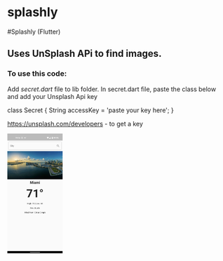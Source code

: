 # splashly

#Splashly (Flutter)

## Uses UnSplash APi to find images.

### To use this code:

Add *secret.dart* file to lib folder. In secret.dart file, paste the class below and add your Unsplash Api key 

class Secret {
    String accessKey = 'paste your key here';
    }

https://unsplash.com/developers - to get a key

<img src="https://github.com/maydev99/temp_watch/blob/master/flutter_01.png" width=25% height=25%>


